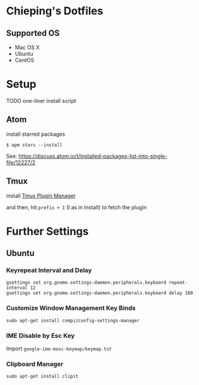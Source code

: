 # Chieping's Dotfiles

## Supported OS
- Mac OS X
- Ubuntu
- CentOS

# Setup
TODO one-liner install script

## Atom
install starred packages
```
$ apm stars --install
```

See: https://discuss.atom.io/t/installed-packages-list-into-single-file/12227/2

## Tmux
install [Tmux Plugin Manager](https://github.com/tmux-plugins/tpm)

and then, hit `prefix + I` (I as in Install) to fetch the plugin

# Further Settings

## Ubuntu

### Keyrepeat Interval and Delay

```
gsettings set org.gnome.settings-daemon.peripherals.keyboard repeat-interval 12
gsettings set org.gnome.settings-daemon.peripherals.keyboard delay 180
```

### Customize Window Management Key Binds

```
sudo apt-get install compizconfig-settings-manager
```

### IME Disable by Esc Key

Import `google-ime-mosc-keymap/keymap.txt`

### Clipboard Manager

```
sudo apt-get install clipit
```
